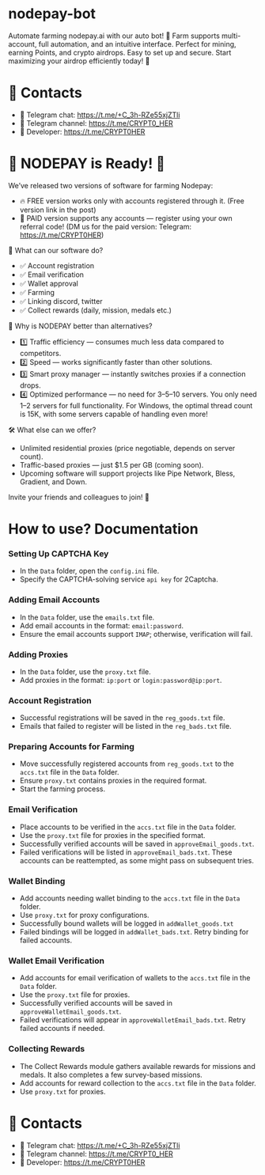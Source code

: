 # nodepay-bot
Automate farming nodepay.ai with our auto bot! 🚀 Farm supports multi-account, full automation, and an intuitive interface. Perfect for mining, earning Points, and crypto airdrops. Easy to set up and secure. Start maximizing your airdrop efficiently today! 🌱

# 🔗 Contacts
- 📩 Telegram chat: https://t.me/+C_3h-RZe55xjZTli
- 📩 Telegram channel: https://t.me/CRYPT0_HER
- 📩 Developer: https://t.me/CRYPT0HER

# 🎉 NODEPAY is Ready! 🎉

We’ve released two versions of software for farming Nodepay:


- 🔥 FREE version works only with accounts registered through it. (Free version link in the post)
- 💎 PAID version supports any accounts — register using your own referral code! (DM us for the paid version: Telegram: https://t.me/CRYPT0HER)

🚀 What can our software do?

- ✅ Account registration
- ✅ Email verification
- ✅ Wallet approval
- ✅ Farming
- ✅ Linking discord, twitter
- ✅ Collect rewards (daily, mission, medals etc.)


💪 Why is NODEPAY better than alternatives?
- 1️⃣ Traffic efficiency — consumes much less data compared to competitors.
- 2️⃣ Speed — works significantly faster than other solutions.
- 3️⃣ Smart proxy manager — instantly switches proxies if a connection drops.
- 4️⃣ Optimized performance — no need for 3–5–10 servers. You only need 1–2 servers for full functionality. For Windows, the optimal thread count is 15K, with some servers capable of handling even more!

🛠 What else can we offer?
- Unlimited residential proxies (price negotiable, depends on server count).
- Traffic-based proxies — just $1.5 per GB (coming soon).
- Upcoming software will support projects like Pipe Network, Bless, Gradient, and Down.

Invite your friends and colleagues to join! 🚀

# How to use? Documentation
### Setting Up CAPTCHA Key
- In the `Data` folder, open the `config.ini` file.
- Specify the CAPTCHA-solving service `api key` for 2Captcha.
### Adding Email Accounts
- In the `Data` folder, use the `emails.txt` file.
- Add email accounts in the format: `email:password`.
- Ensure the email accounts support `IMAP`; otherwise, verification will fail.
### Adding Proxies
- In the `Data` folder, use the `proxy.txt` file.
- Add proxies in the format: `ip:port` or `login:password@ip:port`.
### Account Registration
- Successful registrations will be saved in the `reg_goods.txt` file.
- Emails that failed to register will be listed in the `reg_bads.txt` file.
### Preparing Accounts for Farming
- Move successfully registered accounts from `reg_goods.txt` to the `accs.txt` file in the `Data` folder.
- Ensure `proxy.txt` contains proxies in the required format.
- Start the farming process.
### Email Verification
- Place accounts to be verified in the `accs.txt` file in the `Data` folder.
- Use the `proxy.txt` file for proxies in the specified format.
- Successfully verified accounts will be saved in `approveEmail_goods.txt`.
- Failed verifications will be listed in `approveEmail_bads.txt`. These accounts can be reattempted, as some might pass on subsequent tries.
### Wallet Binding
- Add accounts needing wallet binding to the `accs.txt` file in the `Data` folder.
- Use `proxy.txt` for proxy configurations.
- Successfully bound wallets will be logged in `addWallet_goods.txt`
- Failed bindings will be logged in `addWallet_bads.txt`. Retry binding for failed accounts.
### Wallet Email Verification
- Add accounts for email verification of wallets to the `accs.txt` file in the `Data` folder.
- Use the `proxy.txt` file for proxies.
- Successfully verified accounts will be saved in `approveWalletEmail_goods.txt`.
- Failed verifications will appear in `approveWalletEmail_bads.txt`. Retry failed accounts if needed.
### Collecting Rewards
- The Collect Rewards module gathers available rewards for missions and medals. It also completes a few survey-based missions.
- Add accounts for reward collection to the `accs.txt` file in the `Data` folder.
- Use `proxy.txt` for proxies.


# 🔗 Contacts
- 📩 Telegram chat: https://t.me/+C_3h-RZe55xjZTli
- 📩 Telegram channel: https://t.me/CRYPT0_HER
- 📩 Developer: https://t.me/CRYPT0HER
